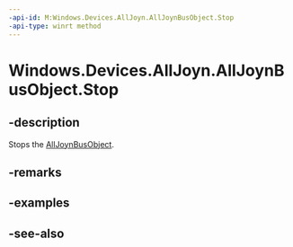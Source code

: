 ```yaml
---
-api-id: M:Windows.Devices.AllJoyn.AllJoynBusObject.Stop
-api-type: winrt method
---
```


<!-- Method syntax
public void Stop()
-->

# Windows.Devices.AllJoyn.AllJoynBusObject.Stop

## -description
Stops the [AllJoynBusObject](alljoynbusobject.md).

## -remarks

## -examples

## -see-also
